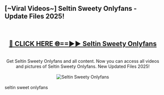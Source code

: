 <h2>[~Viral Videos~] Seltin Sweety Onlyfans - Update Files 2025!</h2>
<br>
<div align="center">
<h2><a href="https://betterlinks.top/A2PfLJ" rel="nofollow">🔴 CLICK HERE 🌐==►► Seltin Sweety Onlyfans</a></h2>
<br>
Get Seltin Sweety Onlyfans and all content. Now you can access all videos and pictures of Seltin Sweety Onlyfans. New Updated Files 2025!
<br>
<br>
<a href="https://betterlinks.top/A2PfLJ" rel="nofollow" data-target="animated-image.originalLink"><img src="https://i.ibb.co.com/WyWwxjT/player-gif2.gif" alt="Seltin Sweety Onlyfans" style="max-width: 100%; display: inline-block;" data-target="animated-image.originalImage"></a>
</div>
<br>
seltin sweet onlyfans